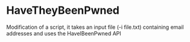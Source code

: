 # HaveTheyBeenPwned
Modification of a script, it takes an input file (-i file.txt) containing email addresses and uses the HaveIBeenPwned API
